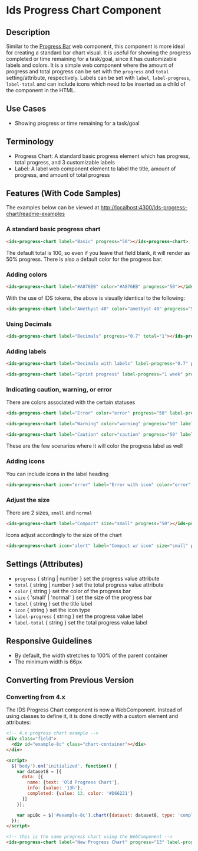 # Ids Progress Chart Component

## Description

Similar to the [Progress Bar](../ids-progress-bar/README.md) web component, this component is more ideal for creating a standard bar chart visual. It is useful for showing the progress completed or time remaining for a task/goal, since it has customizable labels and colors. It is a simple web component where the amount of progress and total progress can be set with the `progress` and `total` setting/attribute, respectively. Labels can be set with `label`, `label-progress`, `label-total` and can include icons which need to be inserted as a child of the component in the HTML.

## Use Cases

- Showing progress or time remaining for a task/goal

## Terminology

- Progress Chart: A standard basic progress element which has progress, total progress, and 3 customizable labels
- Label: A label web component element to label the title, amount of progress, and amount of total progress

## Features (With Code Samples)

The examples below can be viewed at [http://localhost:4300/ids-progress-chart/readme-examples](http://localhost:4300/ids-progress-chart/readme-examples)

### A standard basic progress chart

```html
<ids-progress-chart label="Basic" progress="50"></ids-progress-chart>
```

The default total is 100, so even if you leave that field blank, it will render as 50% progress. There is also a default color for the progress bar.

### Adding colors

```html
<ids-progress-chart label="#A876EB" color="#A876EB" progress="50"></ids-progress-chart>
```

With the use of IDS tokens, the above is visually identical to the following:

```html
<ids-progress-chart label="Amethyst-40" color="amethyst-40" progress="50"></ids-progress-chart>
```

### Using Decimals

```html
<ids-progress-chart label="Decimals" progress="0.7" total="1"></ids-progress-chart>
```

### Adding labels

```html
<ids-progress-chart label="Decimals with labels" label-progress="0.7" progress="0.7" label-total="1" total="1"></ids-progress-chart>
```

```html
<ids-progress-chart label="Sprint progress" label-progress="1 week" progress="1" label-total="2 wks" total="2"></ids-progress-chart>
```

### Indicating caution, warning, or error

There are colors associated with the certain statuses

```html
<ids-progress-chart label="Error" color="error" progress="50" label-progress="50%"></ids-progress-chart>
```

```html
<ids-progress-chart label="Warning" color="warning" progress="50" label-progress="50%"></ids-progress-chart>
```

```html
<ids-progress-chart label="Caution" color="caution" progress="50" label-progress="50%"></ids-progress-chart>
```

These are the few scenarios where it will color the progress label as well

### Adding icons

You can include icons in the label heading

```html
<ids-progress-chart icon="error" label="Error with icon" color="error" progress="50"></ids-progress-chart>
```

### Adjust the size

There are 2 sizes, `small` and `normal`

```html
<ids-progress-chart label="Compact" size="small" progress="50"></ids-progress-chart>
```

Icons adjust accordingly to the size of the chart

```html
<ids-progress-chart icon="alert" label="Compact w/ icon" size="small" progress="50"></ids-progress-chart>
```

## Settings (Attributes)

- `progress` { string | number } set the progress value attribute
- `total` { string | number } set the total progress value attribute
- `color` { string } set the color of the progress bar
- `size` { 'small' | 'normal' } set the size of the progress bar
- `label` { string } set the title label
- `icon` { string } set the icon type
- `label-progress` { string } set the progress value label
- `label-total` { string } set the total progress value label

## Responsive Guidelines

- By default, the width stretches to 100% of the parent container
- The minimum width is 66px

## Converting from Previous Version

### Converting from 4.x

The IDS Progress Chart component is now a WebComponent. Instead of using classes to define it, it is done directly with a custom element and attributes:

```html
<!-- 4.x progress chart example -->
<div class="field">
  <div id="example-8c" class="chart-container"></div>  
</div>

<script>
  $('body').on('initialized', function() {
    var dataset8 = [{
      data: [{
        name: {text: 'Old Progress Chart'},
        info: {value: '13h'},
        completed: {value: 13, color: '#D66221'}
      }]
    }];

    var api8c = $('#example-8c').chart({dataset: dataset8, type: 'completion-target'}).data('chart');
  });
</script>

<!-- this is the same progress chart using the WebComponent -->
<ids-progress-chart label="New Progress Chart" progress="13" label-progress="13h" color="#D66221"></ids-progress-chart>
```
